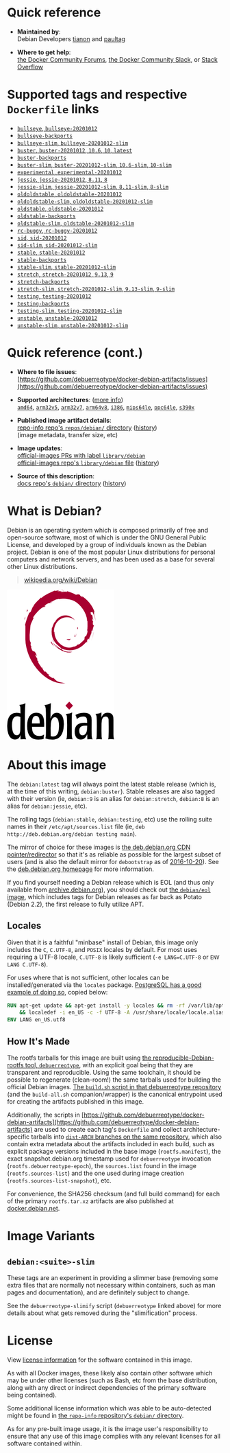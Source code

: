 <!--

********************************************************************************

WARNING:

    DO NOT EDIT "debian/README.md"

    IT IS AUTO-GENERATED

    (from the other files in "debian/" combined with a set of templates)

********************************************************************************

-->

# Quick reference

-	**Maintained by**:  
	Debian Developers [tianon](https://qa.debian.org/developer.php?login=tianon) and [paultag](https://qa.debian.org/developer.php?login=paultag)

-	**Where to get help**:  
	[the Docker Community Forums](https://forums.docker.com/), [the Docker Community Slack](https://dockr.ly/slack), or [Stack Overflow](https://stackoverflow.com/search?tab=newest&q=docker)

# Supported tags and respective `Dockerfile` links

-	[`bullseye`, `bullseye-20201012`](https://github.com/debuerreotype/docker-debian-artifacts/blob/b31d4538a203c4128acf04399e96b33bc6fdc0a0/bullseye/Dockerfile)
-	[`bullseye-backports`](https://github.com/debuerreotype/docker-debian-artifacts/blob/b31d4538a203c4128acf04399e96b33bc6fdc0a0/bullseye/backports/Dockerfile)
-	[`bullseye-slim`, `bullseye-20201012-slim`](https://github.com/debuerreotype/docker-debian-artifacts/blob/b31d4538a203c4128acf04399e96b33bc6fdc0a0/bullseye/slim/Dockerfile)
-	[`buster`, `buster-20201012`, `10.6`, `10`, `latest`](https://github.com/debuerreotype/docker-debian-artifacts/blob/b31d4538a203c4128acf04399e96b33bc6fdc0a0/buster/Dockerfile)
-	[`buster-backports`](https://github.com/debuerreotype/docker-debian-artifacts/blob/b31d4538a203c4128acf04399e96b33bc6fdc0a0/buster/backports/Dockerfile)
-	[`buster-slim`, `buster-20201012-slim`, `10.6-slim`, `10-slim`](https://github.com/debuerreotype/docker-debian-artifacts/blob/b31d4538a203c4128acf04399e96b33bc6fdc0a0/buster/slim/Dockerfile)
-	[`experimental`, `experimental-20201012`](https://github.com/debuerreotype/docker-debian-artifacts/blob/b31d4538a203c4128acf04399e96b33bc6fdc0a0/experimental/Dockerfile)
-	[`jessie`, `jessie-20201012`, `8.11`, `8`](https://github.com/debuerreotype/docker-debian-artifacts/blob/b31d4538a203c4128acf04399e96b33bc6fdc0a0/jessie/Dockerfile)
-	[`jessie-slim`, `jessie-20201012-slim`, `8.11-slim`, `8-slim`](https://github.com/debuerreotype/docker-debian-artifacts/blob/b31d4538a203c4128acf04399e96b33bc6fdc0a0/jessie/slim/Dockerfile)
-	[`oldoldstable`, `oldoldstable-20201012`](https://github.com/debuerreotype/docker-debian-artifacts/blob/b31d4538a203c4128acf04399e96b33bc6fdc0a0/oldoldstable/Dockerfile)
-	[`oldoldstable-slim`, `oldoldstable-20201012-slim`](https://github.com/debuerreotype/docker-debian-artifacts/blob/b31d4538a203c4128acf04399e96b33bc6fdc0a0/oldoldstable/slim/Dockerfile)
-	[`oldstable`, `oldstable-20201012`](https://github.com/debuerreotype/docker-debian-artifacts/blob/b31d4538a203c4128acf04399e96b33bc6fdc0a0/oldstable/Dockerfile)
-	[`oldstable-backports`](https://github.com/debuerreotype/docker-debian-artifacts/blob/b31d4538a203c4128acf04399e96b33bc6fdc0a0/oldstable/backports/Dockerfile)
-	[`oldstable-slim`, `oldstable-20201012-slim`](https://github.com/debuerreotype/docker-debian-artifacts/blob/b31d4538a203c4128acf04399e96b33bc6fdc0a0/oldstable/slim/Dockerfile)
-	[`rc-buggy`, `rc-buggy-20201012`](https://github.com/debuerreotype/docker-debian-artifacts/blob/b31d4538a203c4128acf04399e96b33bc6fdc0a0/rc-buggy/Dockerfile)
-	[`sid`, `sid-20201012`](https://github.com/debuerreotype/docker-debian-artifacts/blob/b31d4538a203c4128acf04399e96b33bc6fdc0a0/sid/Dockerfile)
-	[`sid-slim`, `sid-20201012-slim`](https://github.com/debuerreotype/docker-debian-artifacts/blob/b31d4538a203c4128acf04399e96b33bc6fdc0a0/sid/slim/Dockerfile)
-	[`stable`, `stable-20201012`](https://github.com/debuerreotype/docker-debian-artifacts/blob/b31d4538a203c4128acf04399e96b33bc6fdc0a0/stable/Dockerfile)
-	[`stable-backports`](https://github.com/debuerreotype/docker-debian-artifacts/blob/b31d4538a203c4128acf04399e96b33bc6fdc0a0/stable/backports/Dockerfile)
-	[`stable-slim`, `stable-20201012-slim`](https://github.com/debuerreotype/docker-debian-artifacts/blob/b31d4538a203c4128acf04399e96b33bc6fdc0a0/stable/slim/Dockerfile)
-	[`stretch`, `stretch-20201012`, `9.13`, `9`](https://github.com/debuerreotype/docker-debian-artifacts/blob/b31d4538a203c4128acf04399e96b33bc6fdc0a0/stretch/Dockerfile)
-	[`stretch-backports`](https://github.com/debuerreotype/docker-debian-artifacts/blob/b31d4538a203c4128acf04399e96b33bc6fdc0a0/stretch/backports/Dockerfile)
-	[`stretch-slim`, `stretch-20201012-slim`, `9.13-slim`, `9-slim`](https://github.com/debuerreotype/docker-debian-artifacts/blob/b31d4538a203c4128acf04399e96b33bc6fdc0a0/stretch/slim/Dockerfile)
-	[`testing`, `testing-20201012`](https://github.com/debuerreotype/docker-debian-artifacts/blob/b31d4538a203c4128acf04399e96b33bc6fdc0a0/testing/Dockerfile)
-	[`testing-backports`](https://github.com/debuerreotype/docker-debian-artifacts/blob/b31d4538a203c4128acf04399e96b33bc6fdc0a0/testing/backports/Dockerfile)
-	[`testing-slim`, `testing-20201012-slim`](https://github.com/debuerreotype/docker-debian-artifacts/blob/b31d4538a203c4128acf04399e96b33bc6fdc0a0/testing/slim/Dockerfile)
-	[`unstable`, `unstable-20201012`](https://github.com/debuerreotype/docker-debian-artifacts/blob/b31d4538a203c4128acf04399e96b33bc6fdc0a0/unstable/Dockerfile)
-	[`unstable-slim`, `unstable-20201012-slim`](https://github.com/debuerreotype/docker-debian-artifacts/blob/b31d4538a203c4128acf04399e96b33bc6fdc0a0/unstable/slim/Dockerfile)

# Quick reference (cont.)

-	**Where to file issues**:  
	[https://github.com/debuerreotype/docker-debian-artifacts/issues](https://github.com/debuerreotype/docker-debian-artifacts/issues)

-	**Supported architectures**: ([more info](https://github.com/docker-library/official-images#architectures-other-than-amd64))  
	[`amd64`](https://hub.docker.com/r/amd64/debian/), [`arm32v5`](https://hub.docker.com/r/arm32v5/debian/), [`arm32v7`](https://hub.docker.com/r/arm32v7/debian/), [`arm64v8`](https://hub.docker.com/r/arm64v8/debian/), [`i386`](https://hub.docker.com/r/i386/debian/), [`mips64le`](https://hub.docker.com/r/mips64le/debian/), [`ppc64le`](https://hub.docker.com/r/ppc64le/debian/), [`s390x`](https://hub.docker.com/r/s390x/debian/)

-	**Published image artifact details**:  
	[repo-info repo's `repos/debian/` directory](https://github.com/docker-library/repo-info/blob/master/repos/debian) ([history](https://github.com/docker-library/repo-info/commits/master/repos/debian))  
	(image metadata, transfer size, etc)

-	**Image updates**:  
	[official-images PRs with label `library/debian`](https://github.com/docker-library/official-images/pulls?q=label%3Alibrary%2Fdebian)  
	[official-images repo's `library/debian` file](https://github.com/docker-library/official-images/blob/master/library/debian) ([history](https://github.com/docker-library/official-images/commits/master/library/debian))

-	**Source of this description**:  
	[docs repo's `debian/` directory](https://github.com/docker-library/docs/tree/master/debian) ([history](https://github.com/docker-library/docs/commits/master/debian))

# What is Debian?

Debian is an operating system which is composed primarily of free and open-source software, most of which is under the GNU General Public License, and developed by a group of individuals known as the Debian project. Debian is one of the most popular Linux distributions for personal computers and network servers, and has been used as a base for several other Linux distributions.

> [wikipedia.org/wiki/Debian](https://en.wikipedia.org/wiki/Debian)

![logo](https://raw.githubusercontent.com/docker-library/docs/b449be7df57e9ed9086bb5821bfb5d6cdc5d67a4/debian/logo.png)

# About this image

The `debian:latest` tag will always point the latest stable release (which is, at the time of this writing, `debian:buster`). Stable releases are also tagged with their version (ie, `debian:9` is an alias for `debian:stretch`, `debian:8` is an alias for `debian:jessie`, etc).

The rolling tags (`debian:stable`, `debian:testing`, etc) use the rolling suite names in their `/etc/apt/sources.list` file (ie, `deb http://deb.debian.org/debian testing main`).

The mirror of choice for these images is [the deb.debian.org CDN pointer/redirector](https://deb.debian.org) so that it's as reliable as possible for the largest subset of users (and is also the default mirror for `debootstrap` as of [2016-10-20](https://anonscm.debian.org/cgit/d-i/debootstrap.git/commit/?id=9e8bc60ad1ccf3a25ce7890526b70059f3e770de)). See the [deb.debian.org homepage](https://deb.debian.org) for more information.

If you find yourself needing a Debian release which is EOL (and thus only available from [archive.debian.org](http://archive.debian.org)), you should check out [the `debian/eol` image](https://hub.docker.com/r/debian/eol/), which includes tags for Debian releases as far back as Potato (Debian 2.2), the first release to fully utilize APT.

## Locales

Given that it is a faithful "minbase" install of Debian, this image only includes the `C`, `C.UTF-8`, and `POSIX` locales by default. For most uses requiring a UTF-8 locale, `C.UTF-8` is likely sufficient (`-e LANG=C.UTF-8` or `ENV LANG C.UTF-8`).

For uses where that is not sufficient, other locales can be installed/generated via the `locales` package. [PostgreSQL has a good example of doing so](https://github.com/docker-library/postgres/blob/69bc540ecfffecce72d49fa7e4a46680350037f9/9.6/Dockerfile#L21-L24), copied below:

```dockerfile
RUN apt-get update && apt-get install -y locales && rm -rf /var/lib/apt/lists/* \
	&& localedef -i en_US -c -f UTF-8 -A /usr/share/locale/locale.alias en_US.UTF-8
ENV LANG en_US.utf8
```

## How It's Made

The rootfs tarballs for this image are built using [the reproducible-Debian-rootfs tool, `debuerreotype`](https://github.com/debuerreotype/debuerreotype), with an explicit goal being that they are transparent and reproducible. Using the same toolchain, it should be possible to regenerate (clean-room!) the same tarballs used for building the official Debian images. [The `build.sh` script in that debuerreotype repository](https://github.com/debuerreotype/debuerreotype/blob/master/build.sh) (and the `build-all.sh` companion/wrapper) is the canonical entrypoint used for creating the artifacts published in this image.

Additionally, the scripts in [https://github.com/debuerreotype/docker-debian-artifacts](https://github.com/debuerreotype/docker-debian-artifacts) are used to create each tag's `Dockerfile` and collect architecture-specific tarballs into [`dist-ARCH` branches on the same repository](https://github.com/debuerreotype/docker-debian-artifacts/branches), which also contain extra metadata about the artifacts included in each build, such as explicit package versions included in the base image (`rootfs.manifest`), the exact snapshot.debian.org timestamp used for `debuerreotype` invocation (`rootfs.debuerreotype-epoch`), the `sources.list` found in the image (`rootfs.sources-list`) and the one used during image creation (`rootfs.sources-list-snapshot`), etc.

For convenience, the SHA256 checksum (and full build command) for each of the primary `rootfs.tar.xz` artifacts are also published at [docker.debian.net](https://docker.debian.net/).

# Image Variants

## `debian:<suite>-slim`

These tags are an experiment in providing a slimmer base (removing some extra files that are normally not necessary within containers, such as man pages and documentation), and are definitely subject to change.

See the `debuerreotype-slimify` script (`debuerreotype` linked above) for more details about what gets removed during the "slimification" process.

# License

View [license information](https://www.debian.org/social_contract#guidelines) for the software contained in this image.

As with all Docker images, these likely also contain other software which may be under other licenses (such as Bash, etc from the base distribution, along with any direct or indirect dependencies of the primary software being contained).

Some additional license information which was able to be auto-detected might be found in [the `repo-info` repository's `debian/` directory](https://github.com/docker-library/repo-info/tree/master/repos/debian).

As for any pre-built image usage, it is the image user's responsibility to ensure that any use of this image complies with any relevant licenses for all software contained within.
